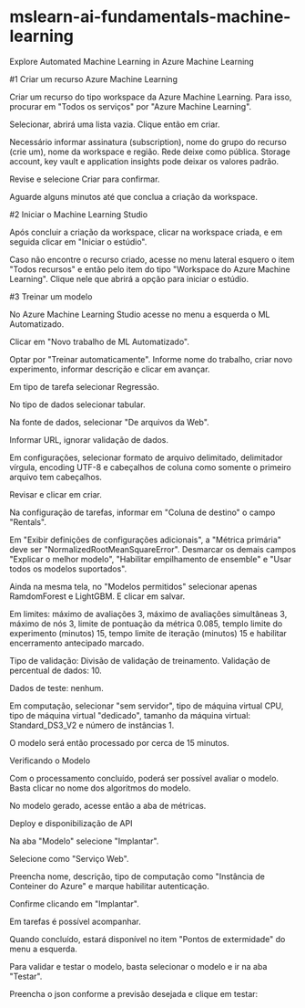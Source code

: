 # mslearn-ai-fundamentals-machine-learning

Explore Automated Machine Learning in Azure Machine Learning

#1 Criar um recurso Azure Machine Learning

Criar um recurso do tipo workspace da Azure Machine Learning. Para isso, procurar em "Todos os serviços" por "Azure Machine Learning".



Selecionar, abrirá uma lista vazia. Clique então em criar.

Necessário informar assinatura (subscription), nome do grupo do recurso (crie um), nome da workspace e região. Rede deixe como pública. Storage account, key vault e application insights pode deixar os valores padrão.



Revise e selecione Criar para confirmar.

Aguarde alguns minutos até que conclua a criação da workspace.

#2 Iniciar o Machine Learning Studio

Após concluir a criação da workspace, clicar na workspace criada, e em seguida clicar em "Iniciar o estúdio".

Caso não encontre o recurso criado, acesse no menu lateral esquero o item "Todos recursos" e então pelo item do tipo "Workspace do Azure Machine Learning". Clique nele que abrirá a opção para iniciar o estúdio.



#3 Treinar um modelo

No Azure Machine Learning Studio acesse no menu a esquerda o ML Automatizado.

Clicar em "Novo trabalho de ML Automatizado".



Optar por "Treinar automaticamente". Informe nome do trabalho, criar novo experimento, informar descrição e clicar em avançar.

Em tipo de tarefa selecionar Regressão.

No tipo de dados selecionar tabular.

Na fonte de dados, selecionar "De arquivos da Web".

Informar URL, ignorar validação de dados.

Em configurações, selecionar formato de arquivo delimitado, delimitador vírgula, encoding UTF-8 e cabeçalhos de coluna como somente o primeiro arquivo tem cabeçalhos.

Revisar e clicar em criar.

Na configuração de tarefas, informar em "Coluna de destino" o campo "Rentals".

Em "Exibir definições de configurações adicionais", a "Métrica primária" deve ser "NormalizedRootMeanSquareError". Desmarcar os demais campos "Explicar o melhor modelo", "Habilitar empilhamento de ensemble" e "Usar todos os modelos suportados".

Ainda na mesma tela, no "Modelos permitidos" selecionar apenas RamdomForest e LightGBM. E clicar em salvar.



Em limites: máximo de avaliações 3, máximo de avaliações simultâneas 3, máximo de nós 3, limite de pontuação da métrica 0.085, templo limite do experimento (minutos) 15, tempo limite de iteração (minutos) 15 e habilitar encerramento antecipado marcado.

Tipo de validação: Divisão de validação de treinamento. Validação de percentual de dados: 10.

Dados de teste: nenhum.

Em computação, selecionar "sem servidor", tipo de máquina virtual CPU, tipo de máquina virtual "dedicado", tamanho da máquina virtual: Standard_DS3_V2 e número de instâncias 1.

O modelo será então processado por cerca de 15 minutos.



Verificando o Modelo

Com o processamento concluído, poderá ser possível avaliar o modelo. Basta clicar no nome dos algoritmos do modelo.



No modelo gerado, acesse então a aba de métricas.



Deploy e disponibilização de API

Na aba "Modelo" selecione "Implantar".


Selecione como "Serviço Web".

Preencha nome, descrição, tipo de computação como "Instância de Conteiner do Azure" e marque habilitar autenticação.




Confirme clicando em "Implantar".

Em tarefas é possível acompanhar.

Quando concluído, estará disponível no item "Pontos de extermidade" do menu a esquerda.




Para validar e testar o modelo, basta selecionar o modelo e ir na aba "Testar".

Preencha o json conforme a previsão desejada e clique em testar:





